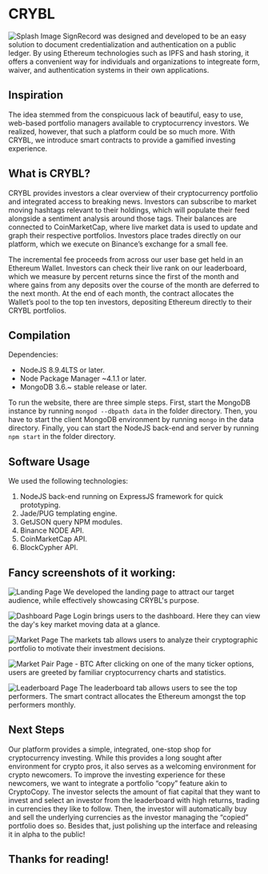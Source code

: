 # CRYBL
![Splash Image](https://i.imgur.com/plqd5Nd.png)
SignRecord was designed and developed to be an easy solution to document credentialization and authentication on a public ledger. By using Ethereum technologies such as IPFS and hash storing, it offers a convenient way for individuals and organizations to integreate form, waiver, and authentication systems in their own applications. 

## Inspiration
The idea stemmed from the conspicuous lack of beautiful, easy to use, web-based portfolio managers available to cryptocurrency investors. We realized, however, that such a platform could be so much more. With CRYBL, we introduce smart contracts to provide a gamified investing experience.

## What is CRYBL?
CRYBL provides investors a clear overview of their cryptocurrency portfolio and integrated access to breaking news. Investors can subscribe to market moving hashtags relevant to their holdings, which will populate their feed alongside a sentiment analysis around those tags. Their balances are connected to CoinMarketCap, where live market data is used to update and graph their respective portfolios. Investors place trades directly on our platform, which we execute on Binance’s exchange for a small fee.

The incremental fee proceeds from across our user base get held in an Ethereum Wallet. Investors can check their live rank on our leaderboard, which we measure by percent returns since the first of the month and where gains from any deposits over the course of the month are deferred to the next month. At the end of each month, the contract allocates the Wallet’s pool to the top ten investors, depositing Ethereum directly to their CRYBL portfolios.  

## Compilation

Dependencies: 
* NodeJS 8.9.4LTS or later.
* Node Package Manager ~4.1.1 or later.
* MongoDB 3.6.~ stable release or later.

To run the website, there are three simple steps. First, start the MongoDB instance by running ```mongod --dbpath data``` in the folder directory. Then, you have to start the client MongoDB environment by running ```mongo``` in the data directory. Finally, you can start the NodeJS back-end and server by running ```npm start``` in the folder directory. 

## Software Usage
We used the following technologies: 

1. NodeJS back-end running on ExpressJS framework for quick prototyping.
2. Jade/PUG templating engine.
3. GetJSON query NPM modules.
4. Binance NODE API. 
5. CoinMarketCap API.
6. BlockCypher API. 

## Fancy screenshots of it working:

![Landing Page](https://i.imgur.com/QD7bcVm.png)
We developed the landing page to attract our target audience, while effectively showcasing CRYBL's purpose.

![Dashboard Page](https://i.imgur.com/hgCkFav.png)
Login brings users to the dashboard. Here they can view the day's key market moving data at a glance.

![Market Page](https://i.imgur.com/eGpn1ER.png)
The markets tab allows users to analyze their cryptographic portfolio to motivate their investment decisions.

![Market Pair Page - BTC](https://i.imgur.com/iIjNaQN.png)
After clicking on one of the many ticker options, users are greeted by familiar cryptocurrency charts and statistics.

![Leaderboard Page](https://i.imgur.com/H7hOlwi.png)
The leaderboard tab allows users to see the top performers. The smart contract allocates the Ethereum amongst the top performers monthly.

## Next Steps

Our platform provides a simple, integrated, one-stop shop for cryptocurrency investing. While this provides a long sought after environment for crypto pros, it also serves as a welcoming environment for crypto newcomers. To improve the investing experience for these newcomers, we want to integrate a portfolio “copy” feature akin to CryptoCopy. The investor selects the amount of fiat capital that they want to invest and select an investor from the leaderboard with high returns, trading in currencies they like to follow. Then, the investor will automatically buy and sell the underlying currencies as the investor managing the “copied” portfolio does so. Besides that, just polishing up the interface and releasing it in alpha to the public!

## Thanks for reading!
